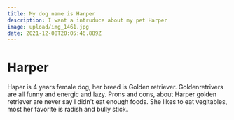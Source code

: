 ```yaml
---
title: My dog name is Harper
description: I want a intruduce about my pet Harper
image: upload/img_1461.jpg
date: 2021-12-08T20:05:46.889Z
---
```

# Harper

Haper is 4 years female dog, her breed is Golden retriever. Goldenretrivers are all funny and energic and lazy. Prons and cons, about Harper golden retriever are never say I didn't eat enough foods. She likes to eat vegitables, most her favorite is radish and bully stick.